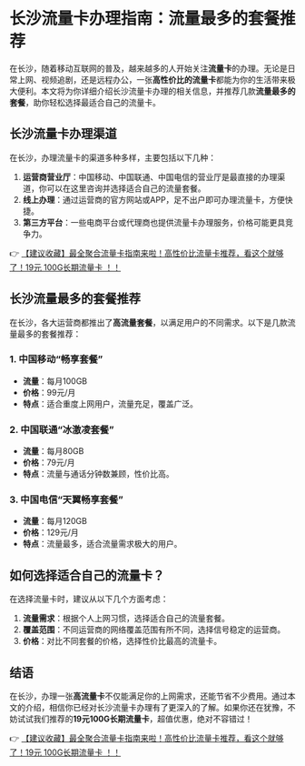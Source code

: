 # 长沙流量卡办理指南：流量最多的套餐推荐

在长沙，随着移动互联网的普及，越来越多的人开始关注**流量卡**的办理。无论是日常上网、视频追剧，还是远程办公，一张**高性价比的流量卡**都能为你的生活带来极大便利。本文将为你详细介绍长沙流量卡办理的相关信息，并推荐几款**流量最多的套餐**，助你轻松选择最适合自己的流量卡。

## 长沙流量卡办理渠道

在长沙，办理流量卡的渠道多种多样，主要包括以下几种：

1. **运营商营业厅**：中国移动、中国联通、中国电信的营业厅是最直接的办理渠道，你可以在这里咨询并选择适合自己的流量套餐。
2. **线上办理**：通过运营商的官方网站或APP，足不出户即可办理流量卡，方便快捷。
3. **第三方平台**：一些电商平台或代理商也提供流量卡办理服务，价格可能更具竞争力。

👉 [【建议收藏】最全聚合流量卡指南来啦！高性价比流量卡推荐，看这个就够了！19元 100G长期流量卡 ！！](https://bit.ly/Liuliangka)

## 长沙流量最多的套餐推荐

在长沙，各大运营商都推出了**高流量套餐**，以满足用户的不同需求。以下是几款流量最多的套餐推荐：

### 1. 中国移动“畅享套餐”
- **流量**：每月100GB
- **价格**：99元/月
- **特点**：适合重度上网用户，流量充足，覆盖广泛。

### 2. 中国联通“冰激凌套餐”
- **流量**：每月80GB
- **价格**：79元/月
- **特点**：流量与通话分钟数兼顾，性价比高。

### 3. 中国电信“天翼畅享套餐”
- **流量**：每月120GB
- **价格**：129元/月
- **特点**：流量最多，适合流量需求极大的用户。

## 如何选择适合自己的流量卡？

在选择流量卡时，建议从以下几个方面考虑：

1. **流量需求**：根据个人上网习惯，选择适合自己的流量套餐。
2. **覆盖范围**：不同运营商的网络覆盖范围有所不同，选择信号稳定的运营商。
3. **价格**：对比不同套餐的价格，选择性价比最高的流量卡。

## 结语

在长沙，办理一张**高流量卡**不仅能满足你的上网需求，还能节省不少费用。通过本文的介绍，相信你已经对长沙流量卡办理有了更深入的了解。如果你还在犹豫，不妨试试我们推荐的**19元100G长期流量卡**，超值优惠，绝对不容错过！

👉 [【建议收藏】最全聚合流量卡指南来啦！高性价比流量卡推荐，看这个就够了！19元 100G长期流量卡 ！！](https://bit.ly/Liuliangka)